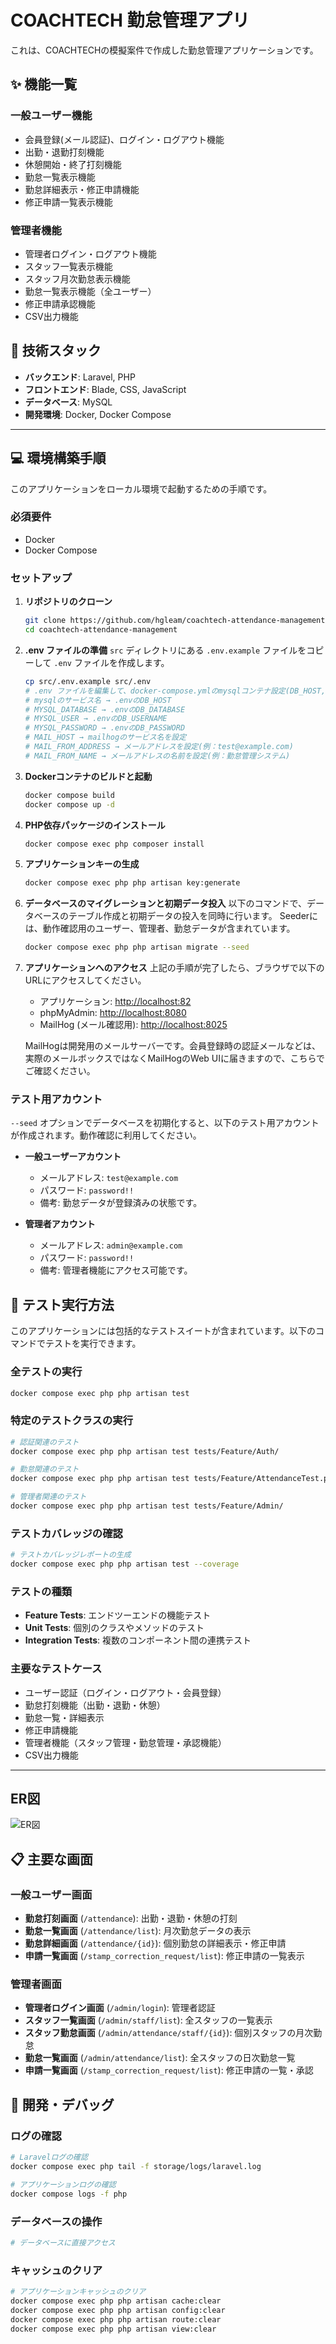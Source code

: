 # COACHTECH 勤怠管理アプリ

これは、COACHTECHの模擬案件で作成した勤怠管理アプリケーションです。

## ✨ 機能一覧

### 一般ユーザー機能

- 会員登録(メール認証)、ログイン・ログアウト機能
- 出勤・退勤打刻機能
- 休憩開始・終了打刻機能
- 勤怠一覧表示機能
- 勤怠詳細表示・修正申請機能
- 修正申請一覧表示機能

### 管理者機能

- 管理者ログイン・ログアウト機能
- スタッフ一覧表示機能
- スタッフ月次勤怠表示機能
- 勤怠一覧表示機能（全ユーザー）
- 修正申請承認機能
- CSV出力機能

## 🚀 技術スタック

- **バックエンド**: Laravel, PHP
- **フロントエンド**: Blade, CSS, JavaScript
- **データベース**: MySQL
- **開発環境**: Docker, Docker Compose

---

## 💻 環境構築手順

このアプリケーションをローカル環境で起動するための手順です。

### 必須要件

- Docker
- Docker Compose

### セットアップ

1. **リポジトリのクローン**

   ```bash
   git clone https://github.com/hgleam/coachtech-attendance-management.git
   cd coachtech-attendance-management
   ```
2. **.env ファイルの準備**
   `src` ディレクトリにある `.env.example` ファイルをコピーして `.env` ファイルを作成します。

   ```bash
   cp src/.env.example src/.env
   # .env ファイルを編集して、docker-compose.ymlのmysqlコンテナ設定(DB_HOST, DB_DATABASE, DB_USERNAME, DB_PASSWORD)を確認・設定
   # mysqlのサービス名 → .envのDB_HOST
   # MYSQL_DATABASE → .envのDB_DATABASE
   # MYSQL_USER → .envのDB_USERNAME
   # MYSQL_PASSWORD → .envのDB_PASSWORD
   # MAIL_HOST → mailhogのサービス名を設定
   # MAIL_FROM_ADDRESS → メールアドレスを設定(例：test@example.com)
   # MAIL_FROM_NAME → メールアドレスの名前を設定(例：勤怠管理システム)
   ```
3. **Dockerコンテナのビルドと起動**

   ```bash
   docker compose build
   docker compose up -d
   ```
4. **PHP依存パッケージのインストール**

   ```bash
   docker compose exec php composer install
   ```
5. **アプリケーションキーの生成**

   ```bash
   docker compose exec php php artisan key:generate
   ```
6. **データベースのマイグレーションと初期データ投入**
   以下のコマンドで、データベースのテーブル作成と初期データの投入を同時に行います。
   Seederには、動作確認用のユーザー、管理者、勤怠データが含まれています。

   ```bash
   docker compose exec php php artisan migrate --seed
   ```
7. **アプリケーションへのアクセス**
   上記の手順が完了したら、ブラウザで以下のURLにアクセスしてください。

   - アプリケーション: [http://localhost:82](http://localhost:82)
   - phpMyAdmin: [http://localhost:8080](http://localhost:8080)
   - MailHog (メール確認用): [http://localhost:8025](http://localhost:8025)

   MailHogは開発用のメールサーバーです。会員登録時の認証メールなどは、実際のメールボックスではなくMailHogのWeb UIに届きますので、こちらでご確認ください。

### テスト用アカウント

`--seed` オプションでデータベースを初期化すると、以下のテスト用アカウントが作成されます。動作確認に利用してください。

- **一般ユーザーアカウント**

  - メールアドレス: `test@example.com`
  - パスワード: `password!!`
  - 備考: 勤怠データが登録済みの状態です。
- **管理者アカウント**

  - メールアドレス: `admin@example.com`
  - パスワード: `password!!`
  - 備考: 管理者機能にアクセス可能です。

## 🧪 テスト実行方法

このアプリケーションには包括的なテストスイートが含まれています。以下のコマンドでテストを実行できます。

### 全テストの実行

```bash
docker compose exec php php artisan test
```

### 特定のテストクラスの実行

```bash
# 認証関連のテスト
docker compose exec php php artisan test tests/Feature/Auth/

# 勤怠関連のテスト
docker compose exec php php artisan test tests/Feature/AttendanceTest.php

# 管理者関連のテスト
docker compose exec php php artisan test tests/Feature/Admin/
```

### テストカバレッジの確認

```bash
# テストカバレッジレポートの生成
docker compose exec php php artisan test --coverage
```

### テストの種類

- **Feature Tests**: エンドツーエンドの機能テスト
- **Unit Tests**: 個別のクラスやメソッドのテスト
- **Integration Tests**: 複数のコンポーネント間の連携テスト

### 主要なテストケース

- ユーザー認証（ログイン・ログアウト・会員登録）
- 勤怠打刻機能（出勤・退勤・休憩）
- 勤怠一覧・詳細表示
- 修正申請機能
- 管理者機能（スタッフ管理・勤怠管理・承認機能）
- CSV出力機能

---

## ER図

![ER図](er.png)

## 📋 主要な画面

### 一般ユーザー画面

- **勤怠打刻画面** (`/attendance`): 出勤・退勤・休憩の打刻
- **勤怠一覧画面** (`/attendance/list`): 月次勤怠データの表示
- **勤怠詳細画面** (`/attendance/{id}`): 個別勤怠の詳細表示・修正申請
- **申請一覧画面** (`/stamp_correction_request/list`): 修正申請の一覧表示

### 管理者画面

- **管理者ログイン画面** (`/admin/login`): 管理者認証
- **スタッフ一覧画面** (`/admin/staff/list`): 全スタッフの一覧表示
- **スタッフ勤怠画面** (`/admin/attendance/staff/{id}`): 個別スタッフの月次勤怠
- **勤怠一覧画面** (`/admin/attendance/list`): 全スタッフの日次勤怠一覧
- **申請一覧画面** (`/stamp_correction_request/list`): 修正申請の一覧・承認

## 🔧 開発・デバッグ

### ログの確認

```bash
# Laravelログの確認
docker compose exec php tail -f storage/logs/laravel.log

# アプリケーションログの確認
docker compose logs -f php
```

### データベースの操作

```bash
# データベースに直接アクセス
```

### キャッシュのクリア

```bash
# アプリケーションキャッシュのクリア
docker compose exec php php artisan cache:clear
docker compose exec php php artisan config:clear
docker compose exec php php artisan route:clear
docker compose exec php php artisan view:clear
```
